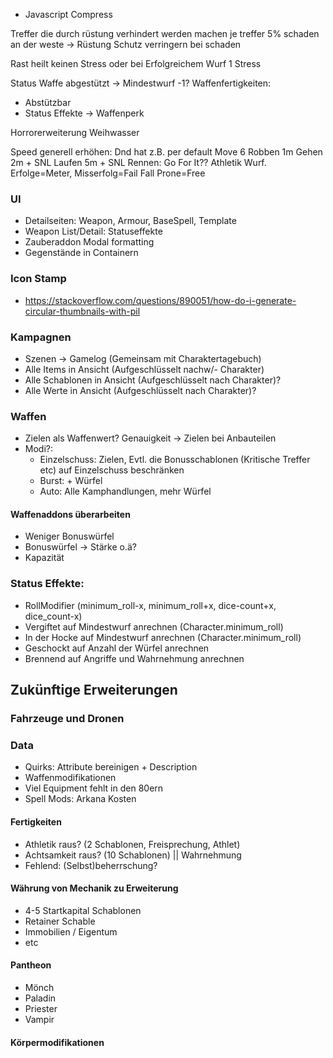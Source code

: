 - Javascript Compress

Treffer die durch rüstung verhindert werden machen je treffer 5% schaden an der weste
  -> Rüstung Schutz verringern bei schaden

Rast heilt keinen Stress oder bei Erfolgreichem Wurf 1 Stress

Status Waffe abgestützt -> Mindestwurf -1?
  Waffenfertigkeiten:
   - Abstützbar
   - Status Effekte -> Waffenperk

Horrorerweiterung Weihwasser

Speed generell erhöhen: Dnd hat z.B. per default Move 6
  Robben 1m
  Gehen 2m + SNL
  Laufen 5m + SNL
  Rennen: Go For It?? Athletik Wurf. Erfolge=Meter, Misserfolg=Fail
  Fall Prone=Free

### UI

- Detailseiten: Weapon, Armour, BaseSpell, Template
- Weapon List/Detail: Statuseffekte
- Zauberaddon Modal formatting
- Gegenstände in Containern

### Icon Stamp

- https://stackoverflow.com/questions/890051/how-do-i-generate-circular-thumbnails-with-pil

### Kampagnen

- Szenen -> Gamelog (Gemeinsam mit Charaktertagebuch)
- Alle Items in Ansicht (Aufgeschlüsselt nachw/- Charakter)
- Alle Schablonen in Ansicht (Aufgeschlüsselt nach Charakter)?
- Alle Werte in Ansicht (Aufgeschlüsselt nach Charakter)?

### Waffen

- Zielen als Waffenwert? Genauigkeit -> Zielen bei Anbauteilen
- Modi?:
  - Einzelschuss: Zielen, Evtl. die Bonusschablonen (Kritische Treffer etc) auf Einzelschuss beschränken
  - Burst: + Würfel
  - Auto: Alle Kamphandlungen, mehr Würfel

#### Waffenaddons überarbeiten

- Weniger Bonuswürfel
- Bonuswürfel -> Stärke o.ä?
- Kapazität

### Status Effekte:
- RollModifier (minimum_roll-x, minimum_roll+x, dice-count+x, dice_count-x)
- Vergiftet auf Mindestwurf anrechnen (Character.minimum_roll)
- In der Hocke auf Mindestwurf anrechnen (Character.minimum_roll)
- Geschockt auf Anzahl der Würfel anrechnen
- Brennend auf Angriffe und Wahrnehmung anrechnen

## Zukünftige Erweiterungen

### Fahrzeuge und Dronen

### Data

- Quirks: Attribute bereinigen + Description
- Waffenmodifikationen
- Viel Equipment fehlt in den 80ern
- Spell Mods: Arkana Kosten

#### Fertigkeiten

- Athletik raus? (2 Schablonen, Freisprechung, Athlet)
- Achtsamkeit raus? (10 Schablonen) || Wahrnehmung
- Fehlend: (Selbst)beherrschung?


#### Währung von Mechanik zu Erweiterung

- 4-5 Startkapital Schablonen
- Retainer Schable
- Immobilien / Eigentum
- etc

#### Pantheon

- Mönch
- Paladin
- Priester
- Vampir

#### Körpermodifikationen
